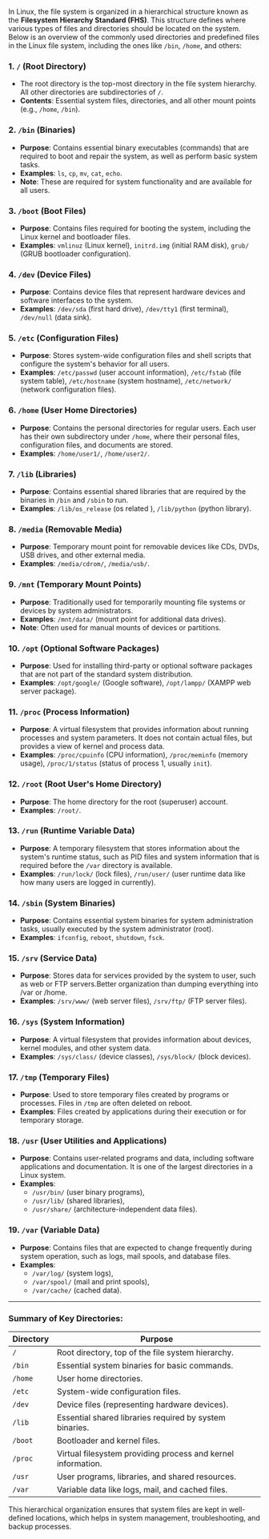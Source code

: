 In Linux, the file system is organized in a hierarchical structure known as the **Filesystem Hierarchy Standard (FHS)**. This structure defines where various types of files and directories should be located on the system. Below is an overview of the commonly used directories and predefined files in the Linux file system, including the ones like `/bin`, `/home`, and others:

### **1. `/` (Root Directory)**
   - The root directory is the top-most directory in the file system hierarchy. All other directories are subdirectories of `/`.
   - **Contents**: Essential system files, directories, and all other mount points (e.g., `/home`, `/bin`).

### **2. `/bin` (Binaries)**
   - **Purpose**: Contains essential binary executables (commands) that are required to boot and repair the system, as well as perform basic system tasks.
   - **Examples**: `ls`, `cp`, `mv`, `cat`, `echo`.
   - **Note**: These are required for system functionality and are available for all users.

### **3. `/boot` (Boot Files)**
   - **Purpose**: Contains files required for booting the system, including the Linux kernel and bootloader files.
   - **Examples**: `vmlinuz` (Linux kernel), `initrd.img` (initial RAM disk), `grub/` (GRUB bootloader configuration).

### **4. `/dev` (Device Files)**
   - **Purpose**: Contains device files that represent hardware devices and software interfaces to the system.
   - **Examples**: `/dev/sda` (first hard drive), `/dev/tty1` (first terminal), `/dev/null` (data sink).

### **5. `/etc` (Configuration Files)**
   - **Purpose**: Stores system-wide configuration files and shell scripts that configure the system's behavior for all users.
   - **Examples**: `/etc/passwd` (user account information), `/etc/fstab` (file system table), `/etc/hostname` (system hostname), `/etc/network/` (network configuration files).

### **6. `/home` (User Home Directories)**
   - **Purpose**: Contains the personal directories for regular users. Each user has their own subdirectory under `/home`, where their personal files, configuration files, and documents are stored.
   - **Examples**: `/home/user1/`, `/home/user2/`.

### **7. `/lib` (Libraries)**
   - **Purpose**: Contains essential shared libraries that are required by the binaries in `/bin` and `/sbin` to run.
   - **Examples**: `/lib/os_release` (os related ), `/lib/python` (python library).

### **8. `/media` (Removable Media)**
   - **Purpose**: Temporary mount point for removable devices like CDs, DVDs, USB drives, and other external media.
   - **Examples**: `/media/cdrom/`, `/media/usb/`.

### **9. `/mnt` (Temporary Mount Points)**
   - **Purpose**: Traditionally used for temporarily mounting file systems or devices by system administrators.
   - **Examples**: `/mnt/data/` (mount point for additional data drives).
   - **Note**: Often used for manual mounts of devices or partitions.

### **10. `/opt` (Optional Software Packages)**
   - **Purpose**: Used for installing third-party or optional software packages that are not part of the standard system distribution.
   - **Examples**: `/opt/google/` (Google software), `/opt/lampp/` (XAMPP web server package).

### **11. `/proc` (Process Information)**
   - **Purpose**: A virtual filesystem that provides information about running processes and system parameters. It does not contain actual files, but provides a view of kernel and process data.
   - **Examples**: `/proc/cpuinfo` (CPU information), `/proc/meminfo` (memory usage), `/proc/1/status` (status of process 1, usually `init`).

### **12. `/root` (Root User's Home Directory)**
   - **Purpose**: The home directory for the root (superuser) account.
   - **Examples**: `/root/`.

### **13. `/run` (Runtime Variable Data)**
   - **Purpose**: A temporary filesystem that stores information about the system's runtime status, such as PID files and system information that is required before the `/var` directory is available.
   - **Examples**: `/run/lock/` (lock files), `/run/user/` (user runtime data like how many users are logged in currently).

### **14. `/sbin` (System Binaries)**
   - **Purpose**: Contains essential system binaries for system administration tasks, usually executed by the system administrator (root).
   - **Examples**: `ifconfig`, `reboot`, `shutdown`, `fsck`.

### **15. `/srv` (Service Data)**
   - **Purpose**: Stores data for services provided by the system to user, such as web or FTP servers.Better organization than dumping everything into /var or /home.
   - **Examples**: `/srv/www/` (web server files), `/srv/ftp/` (FTP server files).

### **16. `/sys` (System Information)**
   - **Purpose**: A virtual filesystem that provides information about devices, kernel modules, and other system data.
   - **Examples**: `/sys/class/` (device classes), `/sys/block/` (block devices).

### **17. `/tmp` (Temporary Files)**
   - **Purpose**: Used to store temporary files created by programs or processes. Files in `/tmp` are often deleted on reboot.
   - **Examples**: Files created by applications during their execution or for temporary storage.

### **18. `/usr` (User Utilities and Applications)**
   - **Purpose**: Contains user-related programs and data, including software applications and documentation. It is one of the largest directories in a Linux system.
   - **Examples**:
     - `/usr/bin/` (user binary programs),
     - `/usr/lib/` (shared libraries),
     - `/usr/share/` (architecture-independent data files).

### **19. `/var` (Variable Data)**
   - **Purpose**: Contains files that are expected to change frequently during system operation, such as logs, mail spools, and database files.
   - **Examples**:
     - `/var/log/` (system logs),
     - `/var/spool/` (mail and print spools),
     - `/var/cache/` (cached data).

---

### **Summary of Key Directories:**

| Directory     | Purpose                                                                                   |
|---------------|-------------------------------------------------------------------------------------------|
| `/`           | Root directory, top of the file system hierarchy.                                          |
| `/bin`        | Essential system binaries for basic commands.                                             |
| `/home`       | User home directories.                                                                    |
| `/etc`        | System-wide configuration files.                                                          |
| `/dev`        | Device files (representing hardware devices).                                              |
| `/lib`        | Essential shared libraries required by system binaries.                                   |
| `/boot`       | Bootloader and kernel files.                                                              |
| `/proc`       | Virtual filesystem providing process and kernel information.                              |
| `/usr`        | User programs, libraries, and shared resources.                                           |
| `/var`        | Variable data like logs, mail, and cached files.                                          |

This hierarchical organization ensures that system files are kept in well-defined locations, which helps in system management, troubleshooting, and backup processes.
